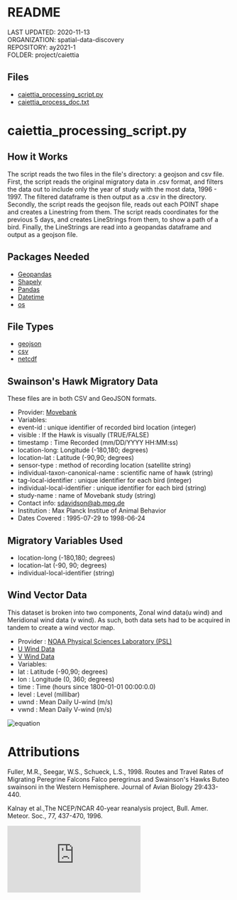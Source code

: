 # README
LAST UPDATED: 2020-11-13  
ORGANIZATION: spatial-data-discovery  
REPOSITORY: ay2021-1  
FOLDER: project/caiettia

## Files
* [caiettia_processing_script.py]()
* [caiettia_process_doc.txt]()

# caiettia_processing_script.py

## How it Works
The script reads the two files in the file's directory: a geojson and csv file. First, the script reads the original migratory data in .csv format, and  filters the data out to include only the year of study with the most data, 1996 - 1997. The filtered dataframe is then output as a .csv in the directory. Secondly, the script reads the geojson file, reads out each POINT shape and creates a Linestring from them. The script reads coordinates for the previous 5 days, and creates LineStrings from them, to show a path of a bird. Finally, the LineStrings are read into a geopandas dataframe and output as a geojson file.

## Packages Needed
* [Geopandas](https://geopandas.org/)
* [Shapely](https://pypi.org/project/Shapely/)
* [Pandas](https://pandas.pydata.org/)
* [Datetime](https://docs.python.org/3/library/datetime.html)
* [os](https://docs.python.org/3.4/library/os.html)

## File Types
* [geojson](https://geojson.org/)
* [csv](https://www.computerhope.com/issues/ch001356.htm)
* [netcdf](https://www.unidata.ucar.edu/software/netcdf/docs/netcdf_introduction.html)


## Swainson's Hawk Migratory Data
These files are in both CSV and GeoJSON formats. 
* Provider: [Movebank](https://www.movebank.org/cms/webapp?gwt_fragment=page=studies,path=study204253)
* Variables: 
 * event-id : unique identifier of recorded bird location (integer)
 * visible : If the Hawk is visually (TRUE/FALSE)
 * timestamp : Time Recorded (mm/DD/YYYY HH:MM:ss)
 * location-long: Longitude (-180,180; degrees)
 * location-lat : Latitude (-90,90; degrees)
 * sensor-type : method of recording location (satellite string)
 * individual-taxon-canonical-name : scientific name of hawk (string)
 * tag-local-identifier : unique identifier for each bird (integer)
 * individual-local-identifier : unique identifier for each bird (string)
 * study-name : name of Movebank study (string)
* Contact info: sdavidson@ab.mpg.de
* Institution : Max Planck Institue of Animal Behavior
* Dates Covered : 1995-07-29 to 1998-06-24

## Migratory Variables Used
* location-long (-180,180; degrees)
* location-lat (-90, 90; degrees)
* individual-local-identifier (string)

## Wind Vector Data
This dataset is broken into two components, Zonal wind data(u wind) and Meridional wind data (v wind). As such, both data sets had to be acquired in tandem to create a wind vector map.
* Provider : [NOAA Physical Sciences Laboratory (PSL)](https://psl.noaa.gov/about/)
 * [U Wind Data](https://psl.noaa.gov/cgi-bin/GrADS.pl?dataset=NCEP%20Reanalysis%20Daily%20Averages;DB_did=195;file=%2FDatasets%2Fncep.reanalysis.dailyavgs%2Fsurface%2Fuwnd.sig995.1948.nc%20uwnd.sig995.y4.nc%20105523;variable=uwnd;DB_vid=228;DB_tid=89420;units=m%2Fs;longstat=Mean;DB_statistic=Mean;stat=;lat-begin=90.00S;lat-end=90.00N;lon-begin=0.00E;lon-end=357.50E;dim0=time;year_begin=1996;mon_begin=Jul;day_begin=1;year_end=1997;mon_end=Jul;day_end=7;X=lon;Y=lat;output=file;bckgrnd=black;use_color=on;fill=lines;cint=;range1=;range2=;scale=100;maskf=%2FDatasets%2Fncep.reanalysis.dailyavgs%2Fsurface%2Fland.nc;maskv=Land-sea%20mask;submit=Create%20Plot%20or%20Subset%20of%20Data;time-begin=17715%20Jul%201%201996;time-end=18086%20Jul%207%201997)
 * [V Wind Data](https://psl.noaa.gov/cgi-bin/GrADS.pl?dataset=NCEP%20Reanalysis%20Daily%20Averages;DB_did=195;file=%2FDatasets%2Fncep.reanalysis.dailyavgs%2Fsurface%2Fvwnd.sig995.1948.nc%20vwnd.sig995.y4.nc%20105523;variable=vwnd;DB_vid=278;DB_tid=89420;units=m%2Fs;longstat=Mean;DB_statistic=Mean;stat=;lat-begin=90.00S;lat-end=90.00N;lon-begin=0.00E;lon-end=357.50E;dim0=time;year_begin=1996;mon_begin=Jul;day_begin=1;year_end=1997;mon_end=Jul;day_end=7;X=lon;Y=lat;output=file;bckgrnd=black;use_color=on;fill=lines;cint=;range1=;range2=;scale=100;maskf=%2FDatasets%2Fncep.reanalysis.dailyavgs%2Fsurface%2Fland.nc;maskv=Land-sea%20mask;submit=Create%20Plot%20or%20Subset%20of%20Data;time-begin=17715%20Jul%201%201996;time-end=18086%20Jul%207%201997)
* Variables:
 * lat : Latitude (-90,90; degrees)
 * lon : Longitude (0, 360; degrees)
 * time : Time (hours since 1800-01-01 00:00:0.0)
 * level : Level (millibar)
 * uwnd : Mean Daily U-wind (m/s)
 * vwnd : Mean Daily V-wind (m/s)

![equation](http://www.sciweavers.org/upload/Tex2Img_1605305106/render.png)

# Attributions
Fuller, M.R., Seegar, W.S., Schueck, L.S., 1998. Routes and Travel Rates of Migrating Peregrine Falcons Falco peregrinus and 
Swainson's Hawks Buteo swainsoni in the Western Hemisphere. Journal of Avian Biology 29:433-440.

Kalnay et al.,The NCEP/NCAR 40-year reanalysis project, Bull. Amer. Meteor. Soc., 77, 437-470, 1996.

![WindVectorMathematics](http://tornado.sfsu.edu/geosciences/classes/m430/Wind/WindDirection.html)

